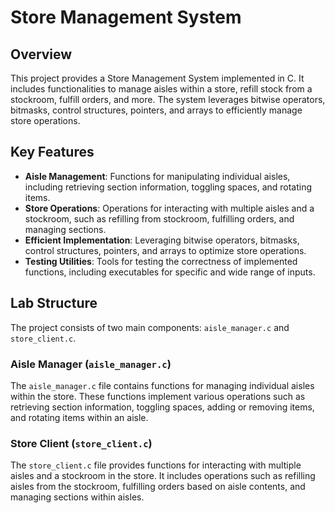 # Store Management System

## Overview
This project provides a Store Management System implemented in C. It includes functionalities to manage aisles within a store, refill stock from a stockroom, fulfill orders, and more. The system leverages bitwise operators, bitmasks, control structures, pointers, and arrays to efficiently manage store operations.


## Key Features
- **Aisle Management**: Functions for manipulating individual aisles, including retrieving section information, toggling spaces, and rotating items.
- **Store Operations**: Operations for interacting with multiple aisles and a stockroom, such as refilling from stockroom, fulfilling orders, and managing sections.
- **Efficient Implementation**: Leveraging bitwise operators, bitmasks, control structures, pointers, and arrays to optimize store operations.
- **Testing Utilities**: Tools for testing the correctness of implemented functions, including executables for specific and wide range of inputs.

## Lab Structure
The project consists of two main components: `aisle_manager.c` and `store_client.c`.

### Aisle Manager (`aisle_manager.c`)
The `aisle_manager.c` file contains functions for managing individual aisles within the store. These functions implement various operations such as retrieving section information, toggling spaces, adding or removing items, and rotating items within an aisle.

### Store Client (`store_client.c`)
The `store_client.c` file provides functions for interacting with multiple aisles and a stockroom in the store. It includes operations such as refilling aisles from the stockroom, fulfilling orders based on aisle contents, and managing sections within aisles.
